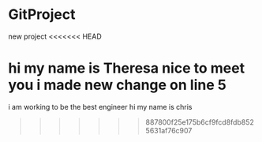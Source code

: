 # GitProject
new project
<<<<<<< HEAD

hi my name is Theresa nice to meet you 
i made new change on line 5
=======
i am working to be the best engineer
hi my name is chris
>>>>>>> 887800f25e175b6cf9fcd8fdb8525631af76c907

